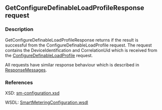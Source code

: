 ## GetConfigureDefinableLoadProfileResponse request

### Description
GetConfigureDefinableLoadProfileResponse returns if the result is successful from the ConfigureDefinableLoadProfile request. The request contains the DeviceIdentification and CorrelationUid which is received from the [ConfigureDefinableLoadProfile](./ConfigureDefinableLoadProfile.md) request.

All requests have similar response behaviour which is described in [ResponseMessages](./ResponseMessages.md).

### References

XSD: [sm-configuration.xsd](https://github.com/OSGP/Shared/blob/development/osgp-ws-smartmetering/src/main/resources/schemas/sm-configuration.xsd)

WSDL: [SmartMeteringConfiguration.wsdl](https://github.com/OSGP/Shared/blob/development/osgp-ws-smartmetering/src/main/resources/SmartMeteringConfiguration.wsdl)
